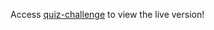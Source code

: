 Access [quiz-challenge](https://app.netlify.com/sites/danielfasanaro-trivia/settings/domain) to view the live version!

